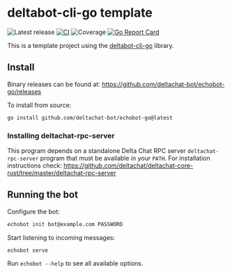 #  deltabot-cli-go template

![Latest release](https://img.shields.io/github/v/tag/deltachat-bot/echobot-go?label=release)
[![CI](https://github.com/deltachat-bot/echobot-go/actions/workflows/ci.yml/badge.svg)](https://github.com/deltachat-bot/echobot-go/actions/workflows/ci.yml)
![Coverage](https://img.shields.io/badge/Coverage-22.2%25-red)
[![Go Report Card](https://goreportcard.com/badge/github.com/deltachat-bot/echobot-go)](https://goreportcard.com/report/github.com/deltachat-bot/echobot-go)

This is a template project using the [deltabot-cli-go](https://github.com/deltachat-bot/deltabot-cli-go) library.

## Install

Binary releases can be found at: https://github.com/deltachat-bot/echobot-go/releases

To install from source:

```sh
go install github.com/deltachat-bot/echobot-go@latest
```

### Installing deltachat-rpc-server

This program depends on a standalone Delta Chat RPC server `deltachat-rpc-server` program that must be
available in your `PATH`. For installation instructions check:
https://github.com/deltachat/deltachat-core-rust/tree/master/deltachat-rpc-server

## Running the bot

Configure the bot:

```sh
echobot init bot@example.com PASSWORD
```

Start listening to incoming messages:

```sh
echobot serve
```

Run `echobot --help` to see all available options.
